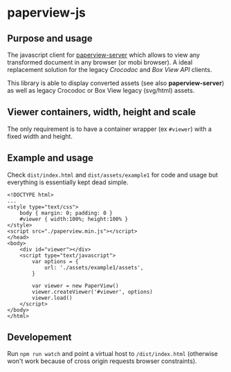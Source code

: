 # paperview-js

## Purpose and usage

The javascript client for [paperview-server](https://github.com/adadgio/paperview-server) which allows to view any transformed document in any browser (or mobi browser). A ideal
replacement solution for the legacy *Crocodoc* and *Box View API* clients.

This library is able to display converted assets (see also **paperview-server**) as well as legacy Crocodoc or Box View legacy (svg/html) assets.

## Viewer containers, width, height and scale

The only requirement is to have a container wrapper (ex `#viewer`) with a fixed width and height.

## Example and usage

Check `dist/index.html` and `dist/assets/example1` for code and usage but everything is essentially kept dead simple.

```
<!DOCTYPE html>
...
<style type="text/css">
    body { margin: 0; padding: 0 }
    #viewer { width:100%; height:100% }
</style>
<script src="./paperview.min.js"></script>
</head>
<body>
    <div id="viewer"></div>
    <script type="text/javascript">
        var options = {
            url: './assets/example1/assets',
        }

        var viewer = new PaperView()
        viewer.createViewer('#viewer', options)
        viewer.load()
    </script>
</body>
</html>
```

## Developement

Run `npm run watch` and point a virtual host to `/dist/index.html` (otherwise won't work because of cross origin requests browser constraints).
